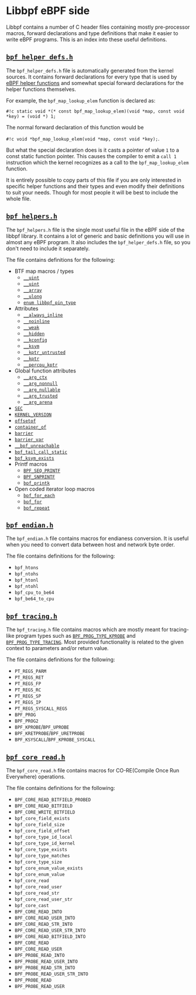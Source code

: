 # Libbpf eBPF side

Libbpf contains a number of C header files containing mostly pre-processor macros, forward declarations and type definitions that make it easier to write eBPF programs. This is an index into these useful definitions.

## [`bpf_helper_defs.h`](https://github.com/libbpf/libbpf/blob/master/src/bpf_helper_defs.h)

The `bpf_helper_defs.h` file is automatically generated from the kernel sources. It contains forward declarations for every type that is used by [eBPF helper functions](../../../linux/helper-function/index.md) and somewhat special forward declarations for the helper functions themselves.

For example, the `bpf_map_lookup_elem` function is declared as: 

`#!c static void *(* const bpf_map_lookup_elem)(void *map, const void *key) = (void *) 1;`

The normal forward declaration of this function would be 

`#!c void *bpf_map_lookup_elem(void *map, const void *key);`.

But what the special declaration does is it casts a pointer of value `1` to a const static function pointer. This causes the compiler to emit a `call 1` instruction which the kernel recognizes as a call to the `bpf_map_lookup_elem` function.

It is entirely possible to copy parts of this file if you are only interested in specific helper functions and their types and even modify their definitions to suit your needs. Though for most people it will be best to include the whole file.

## [`bpf_helpers.h`](https://github.com/libbpf/libbpf/blob/master/src/bpf_helpers.h)

The `bpf_helpers.h` file is the single most useful file in the eBPF side of the libbpf library. It contains a lot of
generic and basic definitions you will use in almost any eBPF program. It also includes the `bpf_helper_defs.h` file,
so you don't need to include it separately.

The file contains definitions for the following:

* BTF map macros / types
    * [`__uint`](__uint.md)
    * [`__uint`](__uint.md)
    * [`__array`](__array.md)
    * [`__ulong`](__ulong.md)
    * [`enum libbpf_pin_type`](enum-libbpf_pin_type.md)
* Attributes
    * [`__always_inline`](__always_inline.md)
    * [`__noinline`](__noinline.md)
    * [`__weak`](__weak.md)
    * [`__hidden`](__hidden.md)
    * [`__kconfig`](__kconfig.md)
    * [`__ksym`](__ksym.md)
    * [`__kptr_untrusted`](__kptr_untrusted.md)
    * [`__kptr`](__kptr.md)
    * [`__percpu_kptr`](__percpu_kptr.md)
* Global function attributes
    * [`__arg_ctx`](__arg_ctx.md)
    * [`__arg_nonnull`](__arg_nonnull.md)
    * [`__arg_nullable`](__arg_nullable.md)
    * [`__arg_trusted`](__arg_trusted.md)
    * [`__arg_arena`](__arg_arena.md)
* [`SEC`](SEC.md)
* [`KERNEL_VERSION`](KERNEL_VERSION.md)
* [`offsetof`](offsetof.md)
* [`container_of`](container_of.md)
* [`barrier`](barrier.md)
* [`barrier_var`](barrier_var.md)
* [`__bpf_unreachable`](__bpf_unreachable.md)
* [`bpf_tail_call_static`](bpf_tail_call_static.md)
* [`bpf_ksym_exists`](bpf_ksym_exists.md)
* <nospell>Printf macros</nospell>
    * [`BPF_SEQ_PRINTF`](bpf_seq_printf.md)
    * [`BPF_SNPRINTF`](bpf_snprintf.md)
    * [`bpf_printk`](bpf_printk.md)
* Open coded iterator loop macros
    * [`bpf_for_each`](bpf_for_each.md)
    * [`bpf_for`](bpf_for.md)
    * [`bpf_repeat`](bpf_repeat.md)

## [`bpf_endian.h`](https://github.com/libbpf/libbpf/blob/master/src/bpf_endian.h)

The `bpf_endian.h` file contains macros for endianess conversion. It is useful when you need to convert data between host and network byte order.

The file contains definitions for the following:

* `bpf_htons`
* `bpf_ntohs`
* `bpf_htonl`
* `bpf_ntohl`
* `bpf_cpu_to_be64`
* `bpf_be64_to_cpu`

## [`bpf_tracing.h`](https://github.com/libbpf/libbpf/blob/master/src/bpf_tracing.h)

The `bpf_tracing.h` file contains macros which are mostly meant for tracing-like program types such as [`BPF_PROG_TYPE_KPROBE`](../../../linux/program-type/BPF_PROG_TYPE_KPROBE.md) and [`BPF_PROG_TYPE_TRACING`](../../../linux/program-type/BPF_PROG_TYPE_TRACING.md). Most provided functionality is related to the given context to parameters and/or return value.

The file contains definitions for the following:

* `PT_REGS_PARM`
* `PT_REGS_RET`
* `PT_REGS_FP`
* `PT_REGS_RC`
* `PT_REGS_SP`
* `PT_REGS_IP`
* `PT_REGS_SYSCALL_REGS`
* `BPF_PROG`
* `BPF_PROG2`
* `BPF_KPROBE`/`BPF_UPROBE`
* `BPF_KRETPROBE`/`BPF_URETPROBE`
* `BPF_KSYSCALL`/`BPF_KPROBE_SYSCALL`

## [`bpf_core_read.h`](https://github.com/libbpf/libbpf/blob/master/src/bpf_core_read.h)

The `bpf_core_read.h` file contains macros for CO-RE(Compile Once Run Everywhere) operations.

The file contains definitions for the following:

* `BPF_CORE_READ_BITFIELD_PROBED`
* `BPF_CORE_READ_BITFIELD`
* `BPF_CORE_WRITE_BITFIELD`
* `bpf_core_field_exists`
* `bpf_core_field_size`
* `bpf_core_field_offset`
* `bpf_core_type_id_local`
* `bpf_core_type_id_kernel`
* `bpf_core_type_exists`
* `bpf_core_type_matches`
* `bpf_core_type_size`
* `bpf_core_enum_value_exists`
* `bpf_core_enum_value`
* `bpf_core_read`
* `bpf_core_read_user`
* `bpf_core_read_str`
* `bpf_core_read_user_str`
* `bpf_core_cast`
* `BPF_CORE_READ_INTO`
* `BPF_CORE_READ_USER_INTO`
* `BPF_CORE_READ_STR_INTO`
* `BPF_CORE_READ_USER_STR_INTO`
* `BPF_CORE_READ_BITFIELD_INTO`
* `BPF_CORE_READ`
* `BPF_CORE_READ_USER`
* `BPF_PROBE_READ_INTO`
* `BPF_PROBE_READ_USER_INTO`
* `BPF_PROBE_READ_STR_INTO`
* `BPF_PROBE_READ_USER_STR_INTO`
* `BPF_PROBE_READ`
* `BPF_PROBE_READ_USER`
